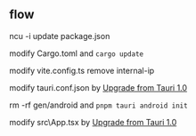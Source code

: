 ## flow

ncu -i update package.json

modify Cargo.toml and `cargo update`

modify vite.config.ts remove internal-ip

modify tauri.conf.json by [Upgrade from Tauri 1.0](https://v2.tauri.app/zh-cn/start/migrate/from-tauri-1/)

rm -rf gen/android and `pnpm tauri android init`

modify src\App.tsx by [Upgrade from Tauri 1.0](https://v2.tauri.app/zh-cn/start/migrate/from-tauri-1/)
